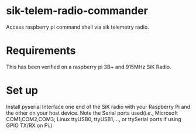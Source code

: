 # sik-telem-radio-commander
Access raspberry pi command shell via sik telemetry radio.

# Requirements
This has been verified on a raspberry pi 3B+ and 915MHz SiK Radio. 

# Set up
Install pyserial
Interface one end of the SiK radio with your Raspberry Pi and the other on your host device. Note the Serial ports used(i.e., Microsoft COM1,COM2,COM3; Linux ttyUSB0, ttyUSB1,..., or ttySerial ports if using GPIO TX/RX on Pi.)


